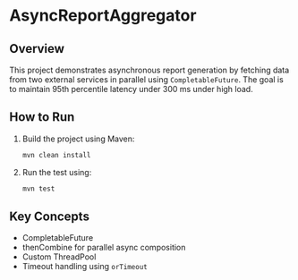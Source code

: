 # AsyncReportAggregator

## Overview
This project demonstrates asynchronous report generation by fetching data from two external services in parallel using `CompletableFuture`. The goal is to maintain 95th percentile latency under 300 ms under high load.

## How to Run
1. Build the project using Maven:
   ```bash
   mvn clean install
   ```

2. Run the test using:
   ```bash
   mvn test
   ```

## Key Concepts
- CompletableFuture
- thenCombine for parallel async composition
- Custom ThreadPool
- Timeout handling using `orTimeout`